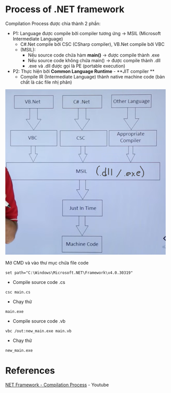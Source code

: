 # Process of .NET framework
Compilation Process được chia thành 2 phần:
- P1: Language được compile bởi compiler tương ứng -> MSIL (Microsoft Intermediate Language)
  - C#.Net compile bởi CSC (CSharp compiler), VB.Net compile bởi VBC
  - (MSIL): 
    - Nếu source code chứa hàm **main()** -> được compile thành .exe
    - Nếu source code không chứa main() -> được compile thành .dll
    - .exe và .dll được gọi là PE (portable execution)
- P2: Thực hiện bởi **Common Language Runtime** - **JIT compiler **
  - Compile IR (Intermediate Language) thành native machine code (bản chất là các file nhị phân)

![img.png](img.png)

Mở CMD và vào thư mục chứa file code
```
set path="C:\Windows\Microsoft.NET\Framework\v4.0.30319"
```

- Compile source code .cs
```
csc main.cs
```

- Chạy thử
```
main.exe
```

- Compile source code .vb
```
vbc /out:new_main.exe main.vb
```

- Chạy thử
```
new_main.exe
```

# References
<a href = "https://www.youtube.com/watch?v=6oYcZ-D8Fyw">NET Framework - Compilation Process</a> - Youtube